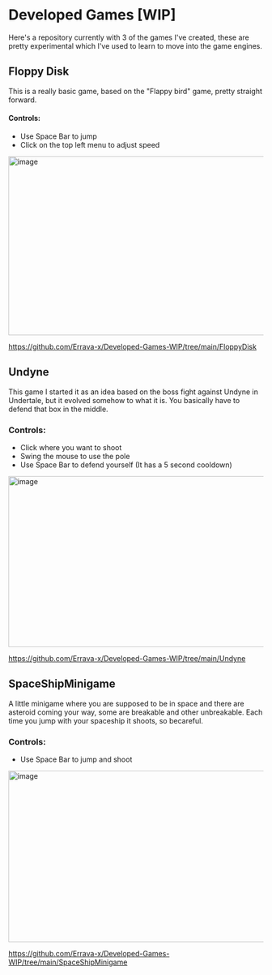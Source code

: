 # Developed Games [WIP]
Here's a repository currently with 3 of the games I've created, these are pretty experimental which I've used to learn to move into the game engines.


## Floppy Disk 
This is a really basic game, based on the "Flappy bird" game, pretty straight forward.

#### Controls: 
- Use Space Bar to jump
- Click on the top left menu to adjust speed
<img width="575" height="353" alt="image" src="https://github.com/user-attachments/assets/2707edd7-48e7-457a-899d-4b8965b2cb67" />

https://github.com/Errava-x/Developed-Games-WIP/tree/main/FloppyDisk


## Undyne
This game I started it as an idea based on the boss fight against Undyne in Undertale, but it evolved somehow to what it is. You basically have to defend that box in the middle.

### Controls:
- Click where you want to shoot
- Swing the mouse to use the pole
- Use Space Bar to defend yourself (It has a 5 second cooldown)
<img width="577" height="337" alt="image" src="https://github.com/user-attachments/assets/bf94e38d-f8bd-48f7-a456-5e4c052e3709" />

https://github.com/Errava-x/Developed-Games-WIP/tree/main/Undyne


## SpaceShipMinigame
A little minigame where you are supposed to be in space and there are asteroid coming your way, some are breakable and other unbreakable. Each time you jump with your spaceship it shoots, so becareful.

### Controls:
- Use Space Bar to jump and shoot
<img width="576" height="338" alt="image" src="https://github.com/user-attachments/assets/cb25f221-d596-4381-8c7b-d9ffa9e3e3e7" />

https://github.com/Errava-x/Developed-Games-WIP/tree/main/SpaceShipMinigame

